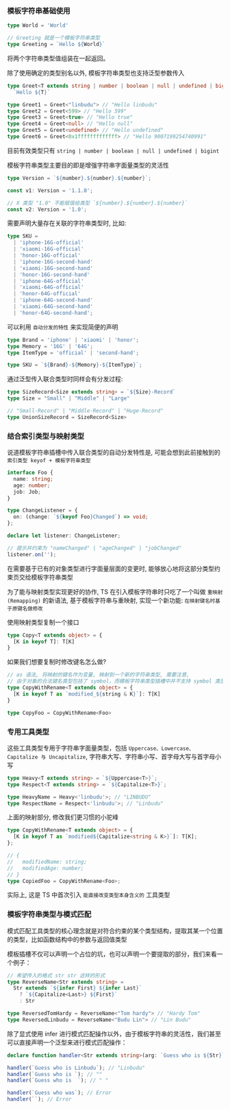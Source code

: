 ### 模板字符串基础使用

```ts
type World = 'World'

// Greeting 就是一个模板字符串类型
type Greeting = `Hello ${World}`
```

将两个字符串类型值组装在一起返回。

除了使用确定的类型别名以外, 模板字符串类型也支持泛型参数传入

```ts
type Greet<T extends string | number | boolean | null | undefined | bigint> =
  `Hello ${T}`

type Greet1 = Greet<"linbudu"> // "Hello linbudu"
type Greet2 = Greet<599> // "Hello 599"
type Greet3 = Greet<true> // "Hello true"
type Greet4 = Greet<null> // "Hello null"
type Greet5 = Greet<undefined> // "Hello undefined"
type Greet6 = Greet<0x1fffffffffffff> // "Hello 9007199254740991"
```

目前有效类型只有 `string | number | boolean | null | undefined | bigint`

模板字符串类型主要目的即是增强字符串字面量类型的灵活性

```ts
type Version = `${number}.${number}.${number}`;

const v1: Version = '1.1.0';

// X 类型 "1.0" 不能赋值给类型 `${number}.${number}.${number}`
const v2: Version = '1.0';

```

需要声明大量存在关联的字符串类型时, 比如: 

```ts
type SKU =
  | 'iphone-16G-official'
  | 'xiaomi-16G-official'
  | 'honor-16G-official'
  | 'iphone-16G-second-hand'
  | 'xiaomi-16G-second-hand'
  | 'honor-16G-second-hand'
  | 'iphone-64G-official'
  | 'xiaomi-64G-official'
  | 'honor-64G-official'
  | 'iphone-64G-second-hand'
  | 'xiaomi-64G-second-hand'
  | 'honor-64G-second-hand';
```


可以利用 `自动分发的特性` 来实现简便的声明

```ts
type Brand = 'iphone' | 'xiaomi' | 'honor';
type Memory = '16G' | '64G';
type ItemType = 'official' | 'second-hand';

type SKU = `${Brand}-${Memory}-${ItemType}`;
```

通过泛型传入联合类型时同样会有分发过程: 

```ts
type SizeRecord<Size extends string> = `${Size}-Record`
type Size = "Small" | "Middle" | "Large"

// "Small-Record" | "Middle-Record" | "Huge-Record"
type UnionSizeRecord = SizeRecord<Size>
```

### 结合索引类型与映射类型

说道模板字符串插槽中传入联合类型的自动分发特性是, 可能会想到此前接触到的 `索引类型 keyof + 模板字符串类型`

```ts
interface Foo {
  name: string;
  age: number;
  job: Job;
}

type ChangeListener = {
  on: (change: `${keyof Foo}Changed`) => void;
};

declare let listener: ChangeListener;

// 提示并约束为 "nameChanged" | "ageChanged" | "jobChanged"
listener.on('');
```

在需要基于已有的对象类型进行字面量层面的变更时, 能够放心地将这部分类型约束页交给模板字符串类型

为了能与映射类型实现更好的协作, TS 在引入模板字符串时只吃了一个叫做 `重映射(Remapping)` 的新语法, 基于模板字符串与重映射, 实现一个新功能: `在映射键名时基于原键名做修改`


使用映射类型复制一个接口

```ts
type Copy<T extends object> = {
  [K in keyof T]: T[K]
}
```

如果我们想要复制时修改键名怎么做? 

```ts
// as 语法, 将映射的键名作为变量, 映射到一个新的字符串类型, 需要注意,
// 由于对象的合法键名类型包括了 symbol，而模板字符串类型插槽中并不支持 symbol 类型。因此我们使用 string & K 来确保了最终交由模板插槽的值，一定会是合法的 string 类型
type CopyWithRename<T extends object> = {
  [K in keyof T as `modified_${string & K}`]: T[K]
}

type CopyFoo = CopyWithRename<Foo>
```

### 专用工具类型

这些工具类型专用于字符串字面量类型，包括 `Uppercase、Lowercase、Capitalize 与 Uncapitalize`, 字符串大写、字符串小写、首字母大写与首字母小写

```ts
type Heavy<T extends string> = `${Uppercase<T>}`;
type Respect<T extends string> = `${Capitalize<T>}`;

type HeavyName = Heavy<'linbudu'>; // "LINBUDU"
type RespectName = Respect<'linbudu'>; // "Linbudu"
```

上面的映射部分, 修改我们更习惯的小驼峰

```ts
type CopyWithRename<T extends object> = {
  [K in keyof T as `modified${Capitalize<string & K>}`]: T[K];
};

// {
//   modifiedName: string;
//   modifiedAge: number;
// }
type CopiedFoo = CopyWithRename<Foo>;
```

实际上, 这是 TS 中首次引入 `能直接改变类型本身含义的` 工具类型 

### 模板字符串类型与模式匹配

模式匹配工具类型的核心理念就是对符合约束的某个类型结构，提取其某一个位置的类型，比如函数结构中的参数与返回值类型

模板插槽不仅可以声明一个占位的坑，也可以声明一个要提取的部分，我们来看一个例子：

```ts
// 希望传入的格式 str str 这样的形式
type ReverseName<Str extends string> =
  Str extends `${infer First} ${infer Last}`
    ? `${Capitalize<Last>} ${First}`
    : Str

type ReversedTomHardy = ReverseName<"Tom hardy"> // "Hardy Tom"
type ReversedLinbudu = ReverseName<"Budu Lin"> // "Lin Budu"
```

除了显式使用 infer 进行模式匹配操作以外，由于模板字符串的灵活性，我们甚至可以直接声明一个泛型来进行模式匹配操作：

```ts
declare function handler<Str extends string>(arg: `Guess who is ${Str}`): Str;

handler(`Guess who is Linbudu`); // "Linbudu"
handler(`Guess who is `); // ""
handler(`Guess who is  `); // " "

handler(`Guess who was`); // Error
handler(``); // Error
```